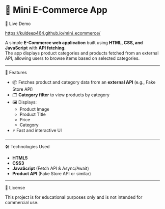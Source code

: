 # 🛒 Mini E-Commerce App

🚀 Live Demo

https://kuldeep464.github.io/mini_ecommerce/

A simple **E-Commerce web application** built using **HTML, CSS, and JavaScript** with **API fetching**.  
The app displays product categories and products fetched from an external API, allowing users to browse items based on selected categories.

---

 📌 Features

- 📦 Fetches product and category data from an **external API** (e.g., Fake Store API)  
- 🗂️ **Category filter** to view products by category  
- 🖼️ Displays:
  - Product Image
  - Product Title
  - Price
  - Category
- ⚡ Fast and interactive UI

---

 🛠️ Technologies Used

- **HTML5**
- **CSS3**
- **JavaScript** (Fetch API & Async/Await)
- **Product API** (Fake Store API or similar)

---
📜 License

This project is for educational purposes only and is not intended for commercial use.